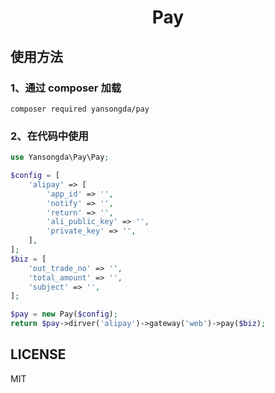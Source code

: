 <h1 align="center">Pay</h1>

## 使用方法
### 1、通过 composer 加载
```composer required yansongda/pay```

### 2、在代码中使用
```php
use Yansongda\Pay\Pay;

$config = [
    'alipay' => [
        'app_id' => '',
        'notify' => '',
        'return' => '',
        'ali_public_key' => '',
        'private_key' => '',
    ],
];
$biz = [
    'out_trade_no' => '',
    'total_amount' => '',
    'subject' => '',
];

$pay = new Pay($config);
return $pay->dirver('alipay')->gateway('web')->pay($biz);
```

## LICENSE
MIT